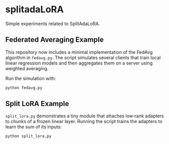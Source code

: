 # splitadaLoRA

Simple experiments related to SplitAdaLoRA.

## Federated Averaging Example

This repository now includes a minimal implementation of the FedAvg algorithm
in `fedavg.py`. The script simulates several clients that train local linear
regression models and then aggregates them on a server using weighted
averaging.

Run the simulation with:

```bash
python fedavg.py
```

## Split LoRA Example

`split_lora.py` demonstrates a tiny module that attaches low‑rank adapters to
chunks of a frozen linear layer. Running the script trains the adapters to learn
the sum of its inputs:

```bash
python split_lora.py
```
